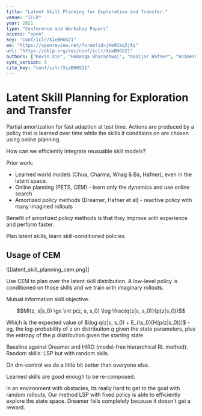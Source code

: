```yaml
---
title: "Latent Skill Planning for Exploration and Transfer."
venue: "ICLR"
year: 2021
type: "Conference and Workshop Papers"
access: "open"
key: "conf/iclr/XieBHGS21"
ee: "https://openreview.net/forum?id=jXe91kq3jAq"
url: "https://dblp.org/rec/conf/iclr/XieBHGS21"
authors: ["Kevin Xie", "Homanga Bharadhwaj", "Danijar Hafner", "Animesh Garg", "Florian Shkurti"]
sync_version: 3
cite_key: "conf/iclr/XieBHGS21"
---
```

# Latent Skill Planning for Exploration and Transfer

Partial amortization for fast adaption at test time. Actions are produced by a policy that is learned over time while the skills it conditions on are chosen using online planning.

How can we efficiently integrate reusuable skill models?

Prior work:
 - Learned world models (Chua, Charma, Wnag & Ba, Hafner), even in the latent space.
 - Online planning (PETS, CEM) - learn only the dynamics and use online search
 - Amortized policy methods (Dreamer, Hafner et al) - reactive policy with many imagined rollouts

Benefit of amortized policy methods is that they improve with experience and perform faster.

Plan latent skills, learn skill-conditioned policies

## Usage of CEM

![[latent_skill_planning_cem.png]]

Use CEM to plan over the latent skill distribution. A low-level policy is conditioned on those skills and we train with imaginary rollouts.

Mutual information skill objective.

$$MI(z, s|s_0) \ge \int p(z, s, s_0) \log \frac{q(z|s, s_0)}{p(z|s_0)}$$

Which is the expected value of $\log q(z|s, s_0) + E_{\s_0}[H(p(z|s_0))]$ - eg, the log-probability of z on distribution $q$ given the state parameters, plus the entropy of the $p$ distribution given the starting state.

Baseline against Dreamer and HIRO (model-free hierarchical RL method). Random skills: LSP but with random skils.

On dm-control we do a little bit better than everyone else.

Learned skills are good enough to be re-composed.

in an environment with obstacles, its really hard to get to the goal with random rollouts, Our method LSP with fixed policy is able to efficiently explore the state space. Dreamer fails completely because it doesn't get a reward.
